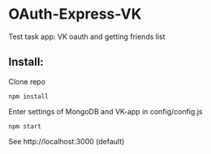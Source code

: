 # OAuth-Express-VK

Test task app: VK oauth and getting friends list

## Install: 
Clone repo

```
npm install
```

Enter settings of MongoDB and VK-app in config/config.js

```
npm start
``` 

See http://localhost:3000 (default)
